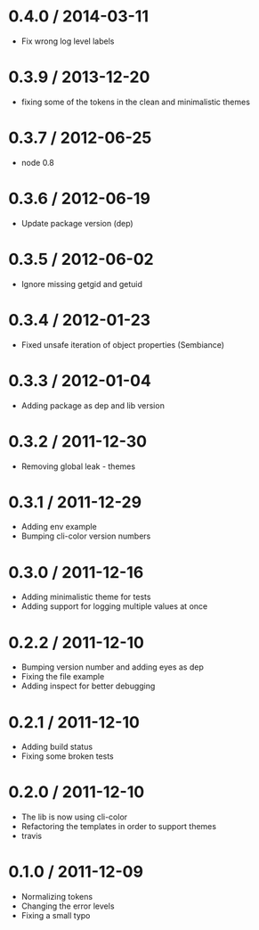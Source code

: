 
0.4.0 / 2014-03-11
==================

  * Fix wrong log level labels

0.3.9 / 2013-12-20
==================

  * fixing some of the tokens in the clean and minimalistic themes

0.3.7 / 2012-06-25
==================

  * node 0.8

0.3.6 / 2012-06-19
==================

  * Update package version (dep)

0.3.5 / 2012-06-02
==================

  * Ignore missing getgid and getuid

0.3.4 / 2012-01-23
==================

  * Fixed unsafe iteration of object properties (Sembiance)

0.3.3 / 2012-01-04
==================

  * Adding package as dep and lib version

0.3.2 / 2011-12-30
==================

  * Removing global leak - themes

0.3.1 / 2011-12-29
==================

  * Adding env example
  * Bumping cli-color version numbers

0.3.0 / 2011-12-16
==================

  * Adding minimalistic theme for tests
  * Adding support for logging multiple values at once

0.2.2 / 2011-12-10
==================

  * Bumping version number and adding eyes as dep
  * Fixing the file example
  * Adding inspect for better debugging

0.2.1 / 2011-12-10
==================

  * Adding build status
  * Fixing some broken tests

0.2.0 / 2011-12-10
==================

  * The lib is now using cli-color
  * Refactoring the templates in order to support themes
  * travis

0.1.0 / 2011-12-09
==================

  * Normalizing tokens
  * Changing the error levels
  * Fixing a small typo

